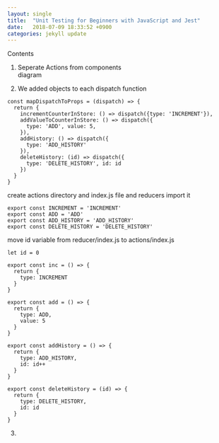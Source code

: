 ```yaml
---
layout: single
title:  "Unit Testing for Beginners with JavaScript and Jest"
date:   2018-07-09 18:33:52 +0900
categories: jekyll update
---
```


Contents
1. Seperate Actions from components  
diagram

2. We added objects to each dispatch function  

```
const mapDispatchToProps = (dispatch) => {
  return {
    incrementCounterInStore: () => dispatch({type: 'INCREMENT'}),
    addValueToCounterInStore: () => dispatch({
      type: 'ADD', value: 5,
    }),
    addHistory: () => dispatch({
      type: 'ADD_HISTORY'
    }),
    deleteHistory: (id) => dispatch({
      type: 'DELETE_HISTORY', id: id
    })
  }
}
```

create actions directory and index.js file and reducers import it

```
export const INCREMENT = 'INCREMENT'
export const ADD = 'ADD'
export const ADD_HISTORY = 'ADD_HISTORY'
export const DELETE_HISTORY = 'DELETE_HISTORY'
```

move id variable from reducer/index.js to actions/index.js

```
let id = 0

export const inc = () => {
  return {
    type: INCREMENT
  }
}

export const add = () => {
  return {
    type: ADD,
    value: 5
  }
}

export const addHistory = () => {
  return {
    type: ADD_HISTORY,
    id: id++
  }
}

export const deleteHistory = (id) => {
  return {
    type: DELETE_HISTORY,
    id: id
  }
}
```

3.
